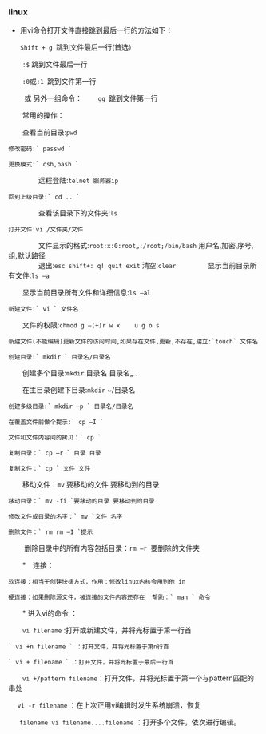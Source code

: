 ### linux


* 用vi命令打开文件直接跳到最后一行的方法如下：

    `Shift + g `跳到文件最后一行(首选）
    
　　`:$` 跳到文件最后一行
  
　　`:0`或`:1 `跳到文件第一行
  
　　 或 另外一组命令：
　　`gg `跳到文件第一行

　　常用的操作：
  
　　查看当前目录:`pwd` 
  
    修改密码:` passwd `  
    
    更换模式:` csh,bash `
　　
　　远程登陆:`telnet 服务器ip`  
  
    回到上级目录:` cd .. `
　　
　　查看该目录下的文件夹:`ls` 
  
    打开文件:vi /文件夹/文件
　　
　　文件显示的格式:`root:x:0:root„:/root;/bin/bash` 用户名,加密,序号,组,默认路径  
　　
　　退出:`esc shift+: q! quit exit`          清空:`clear`
　　
　　显示当前目录所有文件:`ls –a`
  
　　显示当前目录所有文件和详细信息:`ls –al`  
  
    新建文件:` vi ` 文件名
  
　　文件的权限:`chmod g –(+)r w x    u g o s`
  
    新建文件(不能编辑)更新文件的访问时间,如果存在文件,更新,不存在,建立:`touch` 文件名  
    
    创建目录:` mkdir ` 目录名/目录名
    
　　创建多个目录:` mkdir ` 目录名 目录名„..
  
　　在主目录创建下目录:` mkdir ` ~/目录名  
  
    创建多级目录:` mkdir –p ` 目录名/目录名  
  
    在覆盖文件前做个提示:` cp –I `  
    
    文件和文件内容间的拷贝：` cp `  
    
    复制目录：` cp –r ` 目录 目录  
    
    复制文件：` cp ` 文件 文件
    
　　移动文件：` mv ` 要移动的文件 要移动到的目录  
  
    移动目录：` mv -fi `要移动的目录 要移动到的目录  
  
    修改文件或目录的名字：` mv `文件 名字  
    
    删除文件：` rm rm –I `提示
　　
    删除目录中的所有内容包括目录：` rm –r  `要删除的文件夹
    
　　*　连接：
  
    软连接：相当于创建快捷方式，作用：修改linux内核会用到他 in  
    
    硬连接：如果删除源文件，被连接的文件内容还存在  帮助：` man ` 命令
    
　　* 进入vi的命令 ：
  
　　` vi filename ` :打开或新建文件，并将光标置于第一行首 
  
    ` vi +n filename ` ：打开文件，并将光标置于第n行首 
    
    ` vi + filename ` ：打开文件，并将光标置于最后一行首
    
　　` vi +/pattern filename `：打开文件，并将光标置于第一个与pattern匹配的串处 
  
  　` vi -r filename ` ：在上次正用vi编辑时发生系统崩溃，恢复
   
   　` filename vi filename....filename ` ：打开多个文件，依次进行编辑。
